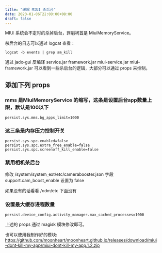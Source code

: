 ```yaml
---
title: "缓解 MIUI 杀后台"
date: 2023-01-06T22:00:00+08:00
draft: false
---
```


MIUI 系统会不定时的杀掉后台，罪魁祸首是 MiuiMemoryService。

杀后台的日志可以通过 logcat 查看：

```
logcat -b events | grep am_kill
```

通过 jadx-gui 反编译 service.jar framework.jar miui-service.jar miui-framework.jar 可以看到一些杀后台的逻辑，大部分可以通过 props 来控制。

## 添加下列 props

### mms 是MiuiMemoryService 的缩写，这条是设置后台app数量上限，默认是100以下
```
persist.sys.mms.bg_apps_limit=1000
```

### 这三条是内存压力控制开关
```
persist.sys.spc.enabled=false
persist.sys.spc.extra_free_enable=false
persist.sys.spc.screenoff_kill_enable=false
```
### 禁用相机杀后台

修改 /system/system_ext/etc/camerabooster.json
字段 support.cam_boost_enable 设置为 false

如果没有的话看看 /odm/etc 下面没有

### 设置最大缓存进程数量

```
persist.device_config.activity_manager.max_cached_processes=1000
```

上述的 props 通过 magisk 模块修改即可。

也可以使用我制作好的模块: https://github.com/moonheart/moonheart.github.io/releases/download/miui-dont-kill-my-app/miui-dont-kill-my-app.1.2.zip